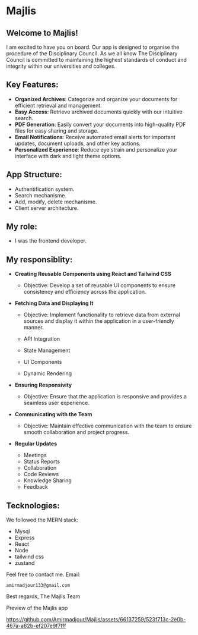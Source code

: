 # Majlis

## Welcome to Majlis!

I am excited to have you on board. Our app is designed to organise the procedure of the Disciplinary Council. As we all know The Disciplinary Council is committed to maintaining the highest standards of conduct and integrity within our universities and colleges.

## Key Features:
- **Organized Archives**: Categorize and organize your documents for efficient retrieval and management.
- **Easy Access**: Retrieve archived documents quickly with our intuitive search.
- **PDF Generation**: Easily convert your documents into high-quality PDF files for easy sharing and storage.
- **Email Notifications**: Receive automated email alerts for important updates, document uploads, and other key actions.
- **Personalized Experience**: Reduce eye strain and personalize your interface with dark and light theme options.

## App Structure:
- Authentification system.
- Search mechanisme.
- Add, modify, delete mechanisme.
- Client server architecture.

## My role:
- I was the frontend developer.

## My responsiblity:
- **Creating Reusable Components using React and Tailwind CSS**
  - Objective: Develop a set of reusable UI components to ensure consistency and efficiency across the application.

- **Fetching Data and Displaying It**
  - Objective: Implement functionality to retrieve data from external sources and display it within the application in a user-friendly manner.

  - API Integration
  - State Management
  - UI Components
  - Dynamic Rendering

- **Ensuring Responsivity**
  - Objective: Ensure that the application is responsive and provides a seamless user experience.

- **Communicating with the Team**
  - Objective: Maintain effective communication with the team to ensure smooth collaboration and project progress.

- **Regular Updates**
  - Meetings
  - Status Reports
  - Collaboration
  - Code Reviews
  - Knowledge Sharing
  - Feedback

## Tecknologies:
We followed the MERN stack:

- Mysql
- Express
- React
- Node
- tailwind css
- zustand

Feel free to contact me.
Email:
```
amirmadjour133@gmail.com
```

Best regards,
The Majlis Team

Preview of the Majlis app

https://github.com/Amirmadjour/Majlis/assets/66137259/523f713c-2e0b-467a-a62b-ef207e9f7fff

